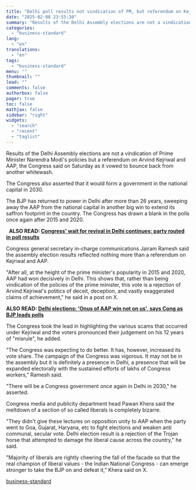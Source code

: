 ```yaml
---
title: "Delhi poll results not vindication of PM, but referendum on Kejriwal: Cong"
date: "2025-02-08 23:55:30"
summary: "Results of the Delhi Assembly elections are not a vindication of Prime Minister Narendra Modi's policies but a referendum on Arvind Kejriwal and AAP, the Congress said on Saturday as it vowed to bounce back from another whitewash. The Congress also asserted that it would form a government in the..."
categories:
  - "business-standard"
lang:
  - "en"
translations:
  - "en"
tags:
  - "business-standard"
menu: ""
thumbnail: ""
lead: ""
comments: false
authorbox: false
pager: true
toc: false
mathjax: false
sidebar: "right"
widgets:
  - "search"
  - "recent"
  - "taglist"
---
```


Results of the Delhi Assembly elections are not a vindication of Prime Minister Narendra Modi's policies but a referendum on Arvind Kejriwal and AAP, the Congress said on Saturday as it vowed to bounce back from another whitewash.

The Congress also asserted that it would form a government in the national capital in 2030.

The BJP has returned to power in Delhi after more than 26 years, sweeping away the AAP from the national capital in another big win to extend its saffron footprint in the country. The Congress has drawn a blank in the polls once again after 2015 and 2020. 

 
**ALSO READ: [Congress' wait for revival in Delhi continues; party routed in poll results](/elections/delhi-elections/delhi-assembly-elections-2025-congress-zero-seats-trends-125020800500_1.html)**

Congress general secretary in-charge communications Jairam Ramesh said the assembly election results reflected nothing more than a referendum on Kejriwal and AAP.

"After all, at the height of the prime minister's popularity in 2015 and 2020, AAP had won decisively in Delhi. This shows that, rather than being vindication of the policies of the prime minister, this vote is a rejection of Arvind Kejriwal's politics of deceit, deception, and vastly exaggerated claims of achievement," he said in a post on X. 


**ALSO READ: [Delhi elections: 'Onus of AAP win not on us', says Cong as BJP leads polls](/elections/delhi-elections/delhi-election-result-2025-congress-aap-india-bloc-discord-bjp-poll-win-125020800467_1.html)**

The Congress took the lead in highlighting the various scams that occurred under Kejriwal and the voters pronounced their judgement on his 12 years of "misrule", he added.

"The Congress was expecting to do better. It has, however, increased its vote share. The campaign of the Congress was vigorous. It may not be in the assembly but it is definitely a presence in Delhi, a presence that will be expanded electorally with the sustained efforts of lakhs of Congress workers," Ramesh said.

"There will be a Congress government once again in Delhi in 2030," he asserted.

Congress media and publicity department head Pawan Khera said the meltdown of a section of so called liberals is completely bizarre.

"They didn't give these lectures on opposition unity to AAP when the party went to Goa, Gujarat, Haryana, etc to fight elections and weaken anti communal, secular vote. Delhi election result is a rejection of the Trojan horse that attempted to damage the liberal cause across the country," he said.

"Majority of liberals are rightly cheering the fall of the facade so that the real champion of liberal values - the Indian National Congress - can emerge stronger to take the BJP on and defeat it," Khera said on X.

[business-standard](https://www.business-standard.com/elections/delhi-elections/delhi-poll-results-not-vindication-of-pm-but-referendum-on-kejriwal-cong-125020801316_1.html)
